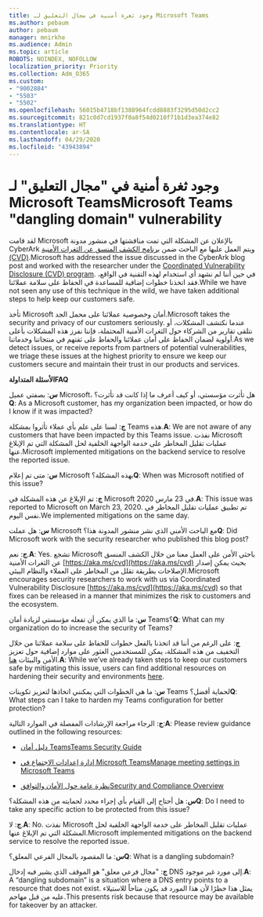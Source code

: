```yaml
---
title: وجود ثغرة أمنية في مجال التعليق لـ Microsoft Teams
ms.author: pebaum
author: pebaum
manager: mnirkhe
ms.audience: Admin
ms.topic: article
ROBOTS: NOINDEX, NOFOLLOW
localization_priority: Priority
ms.collection: Adm_O365
ms.custom:
- "9002884"
- "5503"
- "5502"
ms.openlocfilehash: 56015b4718bf1388964fcdd8883f3295d50d2cc2
ms.sourcegitcommit: 821c0d7cd1937f0a8f54d0210f71b1d3ea374e82
ms.translationtype: HT
ms.contentlocale: ar-SA
ms.lasthandoff: 04/29/2020
ms.locfileid: "43943894"
---
```

# <a name="microsoft-teams-dangling-domain-vulnerability"></a><span data-ttu-id="33f42-102">وجود ثغرة أمنية في "مجال التعليق" لـ Microsoft Teams</span><span class="sxs-lookup"><span data-stu-id="33f42-102">Microsoft Teams "dangling domain" vulnerability</span></span>

<span data-ttu-id="33f42-103">لقد قامت Microsoft بالإعلان عن المشكلة التي تمت مناقشتها في منشور مدونة CyberArk ويتم العمل عليها مع الباحث ضمن [برنامج الكشف المنسق عن الثغرات الأمنية (CVD)](https://aka.ms/cvd).</span><span class="sxs-lookup"><span data-stu-id="33f42-103">Microsoft has addressed the issue discussed in the CyberArk blog post and worked with the researcher under the [Coordinated Vulnerability Disclosure (CVD) program](https://aka.ms/cvd).</span></span> <span data-ttu-id="33f42-104">في حين أننا لم نشهد أي استخدام لهذه التقنية في الواقع، فقد اتخذنا خطوات إضافية للمساعدة في الحفاظ على سلامة عملائنا.</span><span class="sxs-lookup"><span data-stu-id="33f42-104">While we have not seen any use of this technique in the wild, we have taken additional steps to help keep our customers safe.</span></span>

<span data-ttu-id="33f42-105">تأخذ Microsoft أمان وخصوصية عملائنا على محمل الجد.</span><span class="sxs-lookup"><span data-stu-id="33f42-105">Microsoft takes the security and privacy of our customers seriously.</span></span> <span data-ttu-id="33f42-106">عندما نكتشف المشكلات، أو نتلقى تقارير من الشركاء حول الثغرات الأمنية المحتملة، فإننا نفرز هذه المشكلات بأعلى أولوية لضمان الحفاظ على أمان عملائنا والحفاظ على ثقتهم في منتجاتنا وخدماتنا.</span><span class="sxs-lookup"><span data-stu-id="33f42-106">As we detect issues, or receive reports from partners of potential vulnerabilities, we triage these issues at the highest priority to ensure we keep our customers secure and maintain their trust in our products and services.</span></span>

<span data-ttu-id="33f42-107">**الأسئلة المتداولة**</span><span class="sxs-lookup"><span data-stu-id="33f42-107">**FAQ**</span></span>

<span data-ttu-id="33f42-108">**س**: بصفتي عميل Microsoft، هل تأثرت مؤسستي، أو كيف أعرف ما إذا كانت قد تأثرت؟</span><span class="sxs-lookup"><span data-stu-id="33f42-108">**Q**: As a Microsoft customer, has my organization been impacted, or how do I know if it was impacted?</span></span>

<span data-ttu-id="33f42-109">**ج**: لسنا على علم بأي عملاء تأثروا بمشكلة Teams هذه.</span><span class="sxs-lookup"><span data-stu-id="33f42-109">**A**: We are not aware of any customers that have been impacted by this Teams issue.</span></span> <span data-ttu-id="33f42-110">نفذت Microsoft عمليات تقليل المخاطر على خدمة الواجهة الخلفية لحل المشكلة التي تم الإبلاغ عنها.</span><span class="sxs-lookup"><span data-stu-id="33f42-110">Microsoft implemented mitigations on the backend service to resolve the reported issue.</span></span>

<span data-ttu-id="33f42-111">**س**: متى تم إعلام Microsoft بهذه المشكلة؟</span><span class="sxs-lookup"><span data-stu-id="33f42-111">**Q**: When was Microsoft notified of this issue?</span></span>

<span data-ttu-id="33f42-112">**ج**: تم الإبلاغ عن هذه المشكلة في Microsoft في 23 مارس 2020.</span><span class="sxs-lookup"><span data-stu-id="33f42-112">**A**: This issue was reported to Microsoft on March 23, 2020.</span></span> <span data-ttu-id="33f42-113">تم تطبيق عمليات تقليل المخاطر في نفس اليوم.</span><span class="sxs-lookup"><span data-stu-id="33f42-113">We implemented mitigations on the same day.</span></span>

<span data-ttu-id="33f42-114">**س**: هل عملت Microsoft مع الباحث الأمني الذي نشر منشور المدونة هذا؟</span><span class="sxs-lookup"><span data-stu-id="33f42-114">**Q**: Did Microsoft work with the security researcher who published this blog post?</span></span>

<span data-ttu-id="33f42-115">**ج**: نعم.</span><span class="sxs-lookup"><span data-stu-id="33f42-115">**A**: Yes.</span></span> <span data-ttu-id="33f42-116">تشجع Microsoft باحثي الأمن على العمل معنا من خلال الكشف المنسق عن الثغرات الأمنية [https://aka.ms/cvd](https://aka.ms/cvd) بحيث يمكن إصدار الإصلاحات بطريقة تقلل من المخاطر على العملاء والنظام البيئي.</span><span class="sxs-lookup"><span data-stu-id="33f42-116">Microsoft encourages security researchers to work with us via Coordinated Vulnerability Disclosure [https://aka.ms/cvd](https://aka.ms/cvd) so that fixes can be released in a manner that minimizes the risk to customers and the ecosystem.</span></span>  

<span data-ttu-id="33f42-117">**س**: ما الذي يمكن أن تفعله مؤسستي لزيادة أمان Teams؟</span><span class="sxs-lookup"><span data-stu-id="33f42-117">**Q**: What can my organization do to increase the security of Teams?</span></span>  

<span data-ttu-id="33f42-118">**ج**: على الرغم من أننا قد اتخذنا بالفعل خطوات للحفاظ على سلامة عملائنا من خلال التخفيف من هذه المشكلة، يمكن للمستخدمين العثور على موارد إضافية حول تعزيز الأمن والبيئات [هنا](https://www.microsoft.com/microsoft-365/blog/2020/04/06/it-professionals-privacy-security-microsoft-teams/).</span><span class="sxs-lookup"><span data-stu-id="33f42-118">**A**: While we’ve already taken steps to keep our customers safe by mitigating this issue, users can find additional resources on hardening their security and environments [here](https://www.microsoft.com/microsoft-365/blog/2020/04/06/it-professionals-privacy-security-microsoft-teams/).</span></span>  

<span data-ttu-id="33f42-119">**س**: ما هي الخطوات التي يمكنني اتخاذها لتعزيز تكوينات Teams لحماية أفضل؟</span><span class="sxs-lookup"><span data-stu-id="33f42-119">**Q**: What steps can I take to harden my Teams configuration for better protection?</span></span>

<span data-ttu-id="33f42-120">**ج**: الرجاء مراجعة الإرشادات المفصلة في الموارد التالية:</span><span class="sxs-lookup"><span data-stu-id="33f42-120">**A**: Please review guidance outlined in the following resources:</span></span> 

- [<span data-ttu-id="33f42-121">دليل أمان Teams</span><span class="sxs-lookup"><span data-stu-id="33f42-121">Teams Security Guide</span></span>](https://docs.microsoft.com/microsoftteams/teams-security-guide)

- [<span data-ttu-id="33f42-122">إدارة إعدادات الاجتماع في Microsoft Teams</span><span class="sxs-lookup"><span data-stu-id="33f42-122">Manage meeting settings in Microsoft Teams</span></span>](https://docs.microsoft.com/microsoftteams/meeting-settings-in-teams)

- [<span data-ttu-id="33f42-123">نظرة عامة حول الأمان والتوافق</span><span class="sxs-lookup"><span data-stu-id="33f42-123">Security and Compliance Overview</span></span>](https://docs.microsoft.com/microsoftteams/security-compliance-overview)

<span data-ttu-id="33f42-124">**س**: هل أحتاج إلى القيام بأي إجراء محدد لحمايته من هذه المشكلة؟</span><span class="sxs-lookup"><span data-stu-id="33f42-124">**Q**: Do I need to take any specific action to be protected from this issue?</span></span>

<span data-ttu-id="33f42-125">**ج**: لا.</span><span class="sxs-lookup"><span data-stu-id="33f42-125">**A**: No.</span></span> <span data-ttu-id="33f42-126">نفذت Microsoft عمليات تقليل المخاطر على خدمة الواجهة الخلفية لحل المشكلة التي تم الإبلاغ عنها.</span><span class="sxs-lookup"><span data-stu-id="33f42-126">Microsoft implemented mitigations on the backend service to resolve the reported issue.</span></span>

<span data-ttu-id="33f42-127">**س**: ما المقصود بالمجال الفرعي المعلق؟</span><span class="sxs-lookup"><span data-stu-id="33f42-127">**Q**: What is a dangling subdomain?</span></span>

<span data-ttu-id="33f42-128">**ج**: "مجال فرعي معلق" هو الموقف الذي يشير فيه إدخال DNS إلى مورد غير موجود.</span><span class="sxs-lookup"><span data-stu-id="33f42-128">**A**:  A “dangling subdomain” is a situation where a DNS entry points to a resource that does not exist.</span></span>  <span data-ttu-id="33f42-129">يمثل هذا خطرًا لأن هذا المورد قد يكون متاحاً للاستيلاء عليه من قبل مهاجم.</span><span class="sxs-lookup"><span data-stu-id="33f42-129">This presents risk because that resource may be available for takeover by an attacker.</span></span>
